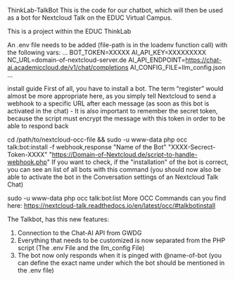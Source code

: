 ThinkLab-TalkBot
This is the code for our chatbot, which will then be used as a bot for Nextcloud Talk on the EDUC Virtual Campus.

This is a project within the EDUC ThinkLab

An .env file needs to be added (file-path is in the loadenv function call) with the following vars:
...
BOT_TOKEN=XXXXX 
AI_API_KEY=XXXXXXXXX
NC_URL=domain-of-nextcloud-server.de
AI_API_ENDPOINT=https://chat-ai.academiccloud.de/v1/chat/completions
AI_CONFIG_FILE=llm_config.json
...

install guide
First of all, you have to install a bot. The term “register” would almost be more appropriate here, as you simply tell Nextcloud to send a webhook to a specific URL after each message (as soon as this bot is activated in the chat) - It is also important to remember the secret token, because the script must encrypt the message with this token in order to be able to respond back

cd /path/to/nextcloud-occ-file && sudo -u www-data php occ talk:bot:install -f webhook,response "Name of the Bot" "XXXX-Secrect-Token-XXXX" "https://Domain-of-Nextcloud.de/script-to-handle-webhook.php"
If you want to check, if the "installation" of the bot is correct, you can see an list of all bots with this command (you should now also be able to activate the bot in the Conversation settings of an Nextcloud Talk Chat)

sudo  -u www-data php occ talk:bot:list
More OCC Commands can you find here: https://nextcloud-talk.readthedocs.io/en/latest/occ/#talkbotinstall




The Talkbot, has this new features:

1. Connection to the Chat-AI API from GWDG
2. Everything that needs to be customized is now separated from the PHP script (The .env File and the llm_config File)
3. The bot now only responds when it is pinged with @name-of-bot (you can define the exact name under which the bot should be mentioned in the .env file)
